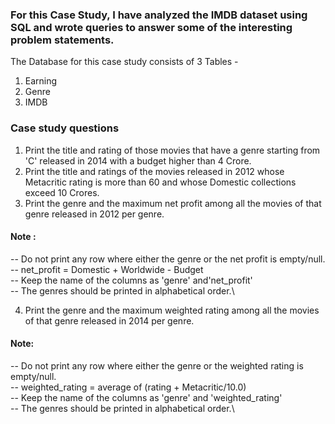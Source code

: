 ### For this Case Study, I have analyzed the IMDB dataset using SQL and wrote queries to answer some of the interesting problem statements.

The Database for this case study consists of 3 Tables -
1. Earning
2. Genre
3. IMDB

### Case study questions

1.  Print the title and rating of those movies that have a genre starting from 'C' released in 2014 with a budget higher than 4 Crore.
2. Print the title and ratings of the movies released in 2012 whose Metacritic rating is more than 60 and whose Domestic collections exceed 10 Crores.
3. Print the genre and the maximum net profit among all the movies of that genre released in 2012 per genre. 
#### Note :
-- Do not print any row where either the genre or the net profit is empty/null.\
-- net_profit = Domestic + Worldwide - Budget\
-- Keep the name of the columns as 'genre' and'net_profit'\
-- The genres should be printed in alphabetical order.\

4. Print the genre and the maximum weighted rating among all the movies of that genre released in 2014 per genre.
#### Note:
-- Do not print any row where either the genre or the weighted rating is empty/null.\
-- weighted_rating = average of (rating + Metacritic/10.0)\
-- Keep the name of the columns as 'genre' and 'weighted_rating'\
-- The genres should be printed in alphabetical order.\
